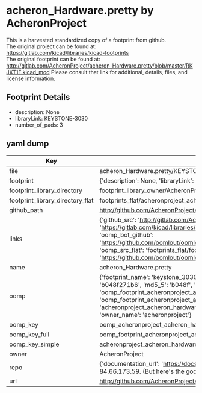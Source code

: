 # acheron_Hardware.pretty by AcheronProject  
This is a harvested standardized copy of a footprint from github.  
The original project can be found at:  
https://gitlab.com/kicad/libraries/kicad-footprints  
The original footprint can be found at:
http://gitlab.com/AcheronProject/acheron_Hardware.pretty/blob/master/RKJXT1F.kicad_mod
Please consult that link for additional, details, files, and license information.  
## Footprint Details
* description: None  
* libraryLink: KEYSTONE-3030  
* number_of_pads: 3  
## yaml dump  
| Key | Value |  
| --- | --- |  
| file | acheron_Hardware.pretty/KEYSTONE-3030.kicad_mod |  
| footprint | {'description': None, 'libraryLink': 'KEYSTONE-3030', 'number_of_pads': 3} |  
| footprint_library_directory | footprint_library_owner/AcheronProject_acheron_Hardware.pretty |  
| footprint_library_directory_flat | footprints_flat/acheronproject_acheron_hardware_keystone_3030/working |  
| github_path | http://github.com/AcheronProject/acheron_Hardware.pretty/blob/master/KEYSTONE-3030.kicad_mod |  
| links | {'github_src': 'http://gitlab.com/AcheronProject/acheron_Hardware.pretty/blob/master/RKJXT1F.kicad_mod', 'github_src_repo': 'https://gitlab.com/kicad/libraries/kicad-footprints', 'oomp_bot': 'footprints/acheronproject_acheron_hardware_keystone_3030/working', 'oomp_bot_github': 'https://github.com/oomlout/oomlout_oomp_footprint_bot/tree/main/footprints/acheronproject_acheron_hardware_keystone_3030/working', 'oomp_src_flat': 'footprints_flat/footprints_flat/acheronproject_acheron_hardware_keystone_3030/working', 'oomp_src_flat_github': 'https://github.com/oomlout/oomlout_oomp_footprint_src/tree/main/footprints_flat/acheronproject_acheron_hardware_keystone_3030/working'} |  
| name | acheron_Hardware.pretty |  
| oomp | {'footprint_name': 'keystone_3030', 'library_name': 'acheron_hardware', 'md5': 'b048f271b6d4efb8d2cb4cd6cacd255b', 'md5_10': 'b048f271b6', 'md5_5': 'b048f', 'md5_6': 'b048f2', 'oomp_key': 'oomp_acheronproject_acheron_hardware_keystone_3030', 'oomp_key_extra': 'oomp_footprint_acheronproject_acheron_hardware_keystone_3030', 'oomp_key_full': 'oomp_footprint_acheronproject_acheron_hardware_keystone_3030_b048f2', 'oomp_key_simple': 'acheronproject_acheron_hardware_keystone_3030', 'original_filename': 'acheron_Hardware.pretty/KEYSTONE-3030.kicad_mod', 'owner_name': 'acheronproject'} |  
| oomp_key | oomp_acheronproject_acheron_hardware_keystone_3030 |  
| oomp_key_full | oomp_footprint_acheronproject_acheron_hardware_keystone_3030 |  
| oomp_key_simple | acheronproject_acheron_hardware_keystone_3030 |  
| owner | AcheronProject |  
| repo | {'documentation_url': 'https://docs.github.com/rest/overview/resources-in-the-rest-api#rate-limiting', 'message': "API rate limit exceeded for 84.66.173.59. (But here's the good news: Authenticated requests get a higher rate limit. Check out the documentation for more details.)"} |  
| url | http://github.com/AcheronProject/acheron_Hardware.pretty |  

